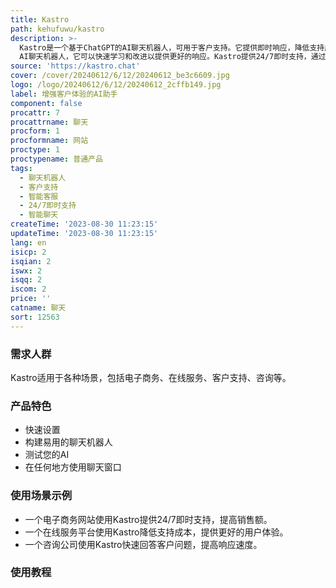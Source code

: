```yaml
---
title: Kastro
path: kehufuwu/kastro
description: >-
  Kastro是一个基于ChatGPT的AI聊天机器人，可用于客户支持。它提供即时响应，降低支持成本，增强客户体验。您可以在几分钟内创建和训练一个ChatGPT-powered
  AI聊天机器人，它可以快速学习和改进以提供更好的响应。Kastro提供24/7即时支持，通过优化和改进客户支持流程，降低支持运营成本。
source: 'https://kastro.chat'
cover: /cover/20240612/6/12/20240612_be3c6609.jpg
logo: /logo/20240612/6/12/20240612_2cffb149.jpg
label: 增强客户体验的AI助手
component: false
procattr: 7
procattrname: 聊天
procform: 1
procformname: 网站
proctype: 1
proctypename: 普通产品
tags:
  - 聊天机器人
  - 客户支持
  - 智能客服
  - 24/7即时支持
  - 智能聊天
createTime: '2023-08-30 11:23:15'
updateTime: '2023-08-30 11:23:15'
lang: en
isicp: 2
isqian: 2
iswx: 2
isqq: 2
iscom: 2
price: ''
catname: 聊天
sort: 12563
---
```




### 需求人群
Kastro适用于各种场景，包括电子商务、在线服务、客户支持、咨询等。

### 产品特色
- 快速设置
- 构建易用的聊天机器人
- 测试您的AI
- 在任何地方使用聊天窗口

### 使用场景示例
- 一个电子商务网站使用Kastro提供24/7即时支持，提高销售额。
- 一个在线服务平台使用Kastro降低支持成本，提供更好的用户体验。
- 一个咨询公司使用Kastro快速回答客户问题，提高响应速度。

### 使用教程


  
